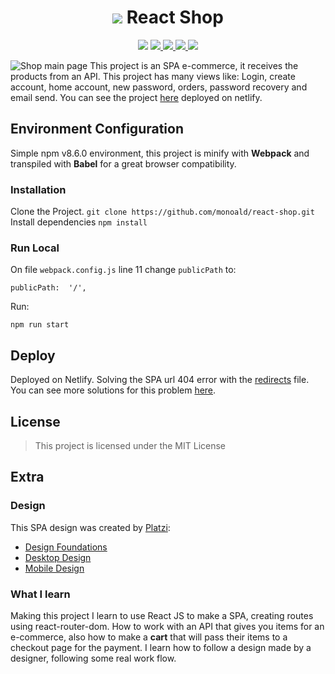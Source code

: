 <h1 align="center" id="title"> <img src="https://img.icons8.com/color/32/react-native.png"/> React Shop</h1>
<p align="center">
	<img src="https://img.shields.io/badge/Language-JavaScript-FFF719?style=flat" />
	<a href="https://reactjs.org/" target="_blank">	
		<img src="https://img.shields.io/badge/Library-React%20JS-blue?style=flat" />
	</a>
	<a href="https://www.npmjs.com/" target="_blank">	
		<img src="https://img.shields.io/badge/npm-8.6.0-d32d1d?style=flat" />
	</a>
	<a href="https://api.escuelajs.co/docs/" target="_blank">	
		<img src="https://img.shields.io/badge/API-Escuela%20JS-98ca3f?style=flat" />
	</a>
	<a href="https://webpack.js.org/" target="_blank">	
		<img src="https://img.shields.io/badge/Bundler-Webpack-8ACEF2?style=flat" />
	</a>
</p>



![Shop main page](https://github.com/monoald/react-shop/blob/main/src/assets/images/shop-main.png?raw=true)
This project is an SPA e-commerce, it receives the products from an API. This project has many views like: Login, create account, home account, new password, orders, password recovery and email send. You can see the project [here](https://react-shop-monoald.netlify.app/) deployed on netlify.
## Environment Configuration
Simple npm v8.6.0 environment, this project is minify with **Webpack** and transpiled with **Babel** for a great browser compatibility. 
### Installation
 Clone the Project.
 `git clone https://github.com/monoald/react-shop.git`
 Install dependencies
 `npm install`

### Run Local
On file `webpack.config.js` line 11 change `publicPath` to:

    publicPath:  '/',

Run:

    npm run start

## Deploy
Deployed on Netlify. Solving the SPA url 404 error with the [redirects](https://docs.netlify.com/routing/redirects/) file.
You can see more solutions for this problem [here](https://create-react-app.dev/docs/deployment/#github-pages).

## License

> This project is licensed under the MIT License
## Extra
### Design
This SPA design was created by [Platzi](https://platzi.com/):
- [Design Foundations](https://scene.zeplin.io/project/60afeeed20af1378ed046538)
- [Desktop Design](https://www.figma.com/proto/bcEVujIzJj5PNIWwF9pP2w/Platzi_YardSale?node-id=0%3A999&amp%3Bscaling=scale-down&amp%3Bpage-id=0%3A998&amp%3Bstarting-point-node-id=5%3A2808)
- [Mobile Design](https://www.figma.com/proto/bcEVujIzJj5PNIWwF9pP2w/Platzi_YardSale?node-id=0%3A684&amp;scaling=scale-down&amp;page-id=0%3A1&amp;starting-point-node-id=0%3A719)
### What I learn
Making this project I learn to use React JS to make a SPA, creating routes using react-router-dom. How to work with an API that gives you items for an e-commerce, also how to make a **cart** that will pass their items to a checkout page for the payment.
I learn how to follow a design made by a designer, following some real work flow.